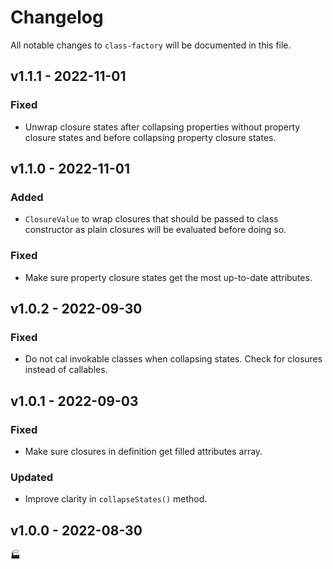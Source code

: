 # Changelog

All notable changes to `class-factory` will be documented in this file.

## v1.1.1 - 2022-11-01

### Fixed
- Unwrap closure states after collapsing properties without property closure states and before collapsing property closure states.

## v1.1.0 - 2022-11-01

### Added
- `ClosureValue` to wrap closures that should be passed to class constructor as plain closures will be evaluated before doing so.

### Fixed
- Make sure property closure states get the most up-to-date attributes.

## v1.0.2 - 2022-09-30

### Fixed
- Do not cal invokable classes when collapsing states. Check for closures instead of callables.

## v1.0.1 - 2022-09-03

### Fixed
- Make sure closures in definition get filled attributes array.

### Updated
- Improve clarity in `collapseStates()` method.

## v1.0.0 - 2022-08-30

🏭
